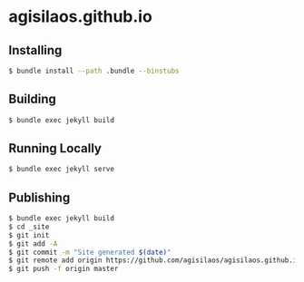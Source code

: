 # agisilaos.github.io

## Installing

```sh
$ bundle install --path .bundle --binstubs
```

## Building

```sh
$ bundle exec jekyll build
```

## Running Locally

```sh
$ bundle exec jekyll serve
```

## Publishing

```sh
$ bundle exec jekyll build
$ cd _site
$ git init
$ git add -A
$ git commit -m "Site generated $(date)"
$ git remote add origin https://github.com/agisilaos/agisilaos.github.io.git
$ git push -f origin master
```
